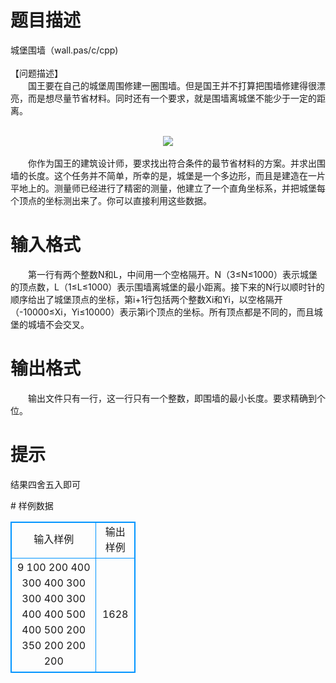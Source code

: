 # 

 
 # 题目描述 
<p>
城堡围墙（wall.pas/c/cpp)<br><br>【问题描述】<br>　　国王要在自己的城堡周围修建一圈围墙。但是国王并不打算把围墙修建得很漂亮，而是想尽量节省材料。同时还有一个要求，就是围墙离城堡不能少于一定的距离。<br><br><center><img src="/source/joyoi/tyvj-3248/img/aHR0cDovL3d3dy5qb3lvaS5jbi9wcm9ibGVtL3R5dmotMzI0OC9wcm9ibGVtc19pbWFnZXMvMTgwNi9wMS5naWY=.gif"></img></center><br>　　你作为国王的建筑设计师，要求找出符合条件的最节省材料的方案。并求出围墙的长度。这个任务并不简单，所幸的是，城堡是一个多边形，而且是建造在一片平地上的。测量师已经进行了精密的测量，他建立了一个直角坐标系，并把城堡每个顶点的坐标测出来了。你可以直接利用这些数据。<br></p> 

 
 # 输入格式 
<p>
　　第一行有两个整数N和L，中间用一个空格隔开。N（3≤N≤1000）表示城堡的顶点数，L（1≤L≤1000）表示围墙离城堡的最小距离。接下来的N行以顺时针的顺序给出了城堡顶点的坐标，第i+1行包括两个整数Xi和Yi，以空格隔开（-10000≤Xi，Yi≤10000）表示第i个顶点的坐标。所有顶点都是不同的，而且城堡的城墙不会交叉。<br></p> 

 
 # 输出格式 
<p>
　　输出文件只有一行，这一行只有一个整数，即围墙的最小长度。要求精确到个位。<br></p> 

 
 # 提示 
<p>
结果四舍五入即可<br></p> 
# 样例数据
<style>
        table,table tr th, table tr td { border:1px solid #0094ff; }
        table { width: 200px; min-height: 25px; line-height: 25px; text-align: center; border-collapse: collapse;}   
    </style>
<table>
	<tr>
		<td>输入样例</td>
		<td>输出样例</td>
	</tr>
<tr><td>9 100
200 400
300 400
300 300
400 300
400 400
500 400
500 200
350 200
200 200
</td><td>1628</td></tr></table>
